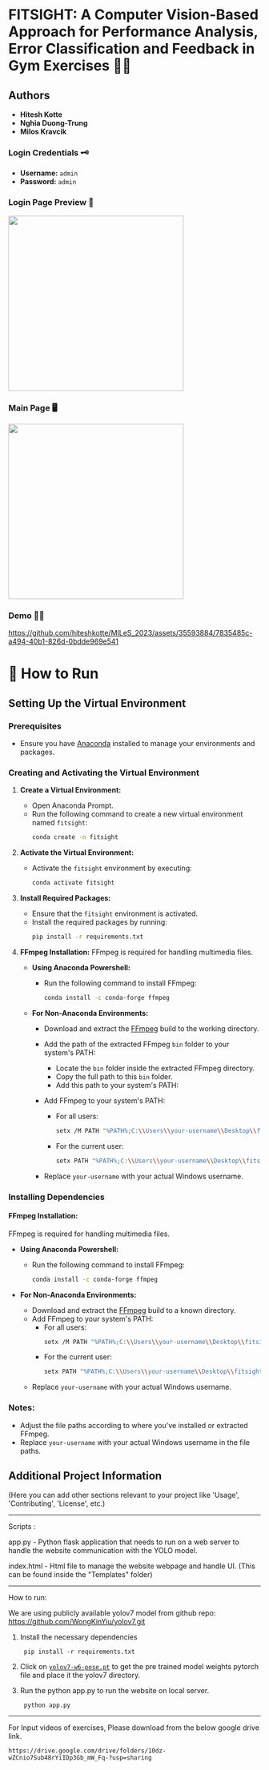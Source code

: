 # FITSIGHT: A Computer Vision-Based Approach for Performance Analysis, Error Classification and Feedback in Gym Exercises 🏋️‍♂️

## Authors
- **Hitesh Kotte**
- **Nghia Duong-Trung**
- **Milos Kravcik**

### Login Credentials 🗝️

- **Username:** `admin`
- **Password:** `admin`

### Login Page Preview 🚪
<img src="https://github.com/hiteshkotte/DFKI-fitsight/assets/35593884/b34dc785-0b50-4bf8-86c5-cefe984ebba4" width="350">

### Main Page 🖥️
<img src="https://github.com/hiteshkotte/DFKI-fitsight/assets/35593884/5f795e99-be9e-48a1-9fdc-2b950b76a724" width="350">


### Demo 🏋️‍♂️
https://github.com/hiteshkotte/MILeS_2023/assets/35593884/7835485c-a494-40b1-826d-0bdde969e541


# 🚀 How to Run

## Setting Up the Virtual Environment

### Prerequisites
- Ensure you have [Anaconda](https://www.anaconda.com/products/individual) installed to manage your environments and packages.

### Creating and Activating the Virtual Environment

1. **Create a Virtual Environment:**
   - Open Anaconda Prompt.
   - Run the following command to create a new virtual environment named `fitsight`:
     ```bash
     conda create -n fitsight
     ```

2. **Activate the Virtual Environment:**
   - Activate the `fitsight` environment by executing:
     ```bash
     conda activate fitsight
     ```

3. **Install Required Packages:**
   - Ensure that the `fitsight` environment is activated.
   - Install the required packages by running:
     ```bash
     pip install -r requirements.txt
     ```


4. **FFmpeg Installation:**
   FFmpeg is required for handling multimedia files.

   - **Using Anaconda Powershell:**
     - Run the following command to install FFmpeg:
       ```bash
       conda install -c conda-forge ffmpeg
       ```

   - **For Non-Anaconda Environments:**
     - Download and extract the [FFmpeg](https://ffmpeg.org/download.html) build to the working directory.
     - Add the path of the extracted FFmpeg `bin` folder to your system's PATH:
	    - Locate the `bin` folder inside the extracted FFmpeg directory.
	    - Copy the full path to this `bin` folder.
	    - Add this path to your system's PATH:
	     
     - Add FFmpeg to your system's PATH:
       - For all users:
         ```bash
         setx /M PATH "%PATH%;C:\\Users\\your-username\\Desktop\\fitsight\\ffmpeg-master-latest-win64-gpl\\bin"
         ```
       - For the current user:
         ```bash
         setx PATH "%PATH%;C:\\Users\\your-username\\Desktop\\fitsight\\ffmpeg-master-latest-win64-gpl\\bin"
         ```
     - Replace `your-username` with your actual Windows username.





### Installing Dependencies

#### FFmpeg Installation:
FFmpeg is required for handling multimedia files.

- **Using Anaconda Powershell:**
  - Run the following command to install FFmpeg:
    ```bash
    conda install -c conda-forge ffmpeg
    ```

- **For Non-Anaconda Environments:**
  - Download and extract the [FFmpeg](https://ffmpeg.org/download.html) build to a known directory.
  - Add FFmpeg to your system's PATH:
    - For all users:
      ```bash
      setx /M PATH "%PATH%;C:\\Users\\your-username\\Desktop\\fitsight\\ffmpeg-master-latest-win64-gpl\\bin"
      ```
    - For the current user:
      ```bash
      setx PATH "%PATH%;C:\\Users\\your-username\\Desktop\\fitsight\\ffmpeg-master-latest-win64-gpl\\bin"
      ```
  - Replace `your-username` with your actual Windows username.


### Notes:
- Adjust the file paths according to where you've installed or extracted FFmpeg.
- Replace `your-username` with your actual Windows username in the file paths.


## Additional Project Information

(Here you can add other sections relevant to your project like 'Usage', 'Contributing', 'License', etc.)




---------------------------------------------------------------------------------------------------------------------------------------------
Scripts :

app.py - Python flask application that needs to run on a web server to handle the website communication with the YOLO model.

index.html - Html file to manage the website webpage and handle UI. (This can be found inside the "Templates" folder)


----------------------------------------------------------------------------------------------------------------------------------------------
How to run:

We are using publicly available yolov7 model from github repo: https://github.com/WongKinYiu/yolov7.git

1. Install the necessary dependencies
   
		pip install -r requirements.txt
	
3. Click on [`yolov7-w6-pose.pt`](https://github.com/WongKinYiu/yolov7/releases/download/v0.1/yolov7-w6-pose.pt) to get the pre trained model weights pytorch file and place it the yolov7 directory.

4. Run the python app.py to run the website on local server.
   
   		python app.py


-----------------------------------------------------------------------------------------------------------------------------------------------
For Input videos of exercises, Please download from the below google drive link.

	https://drive.google.com/drive/folders/10dz-wZCnio7Sub48rYiIDp3Gb_mW_Fq-?usp=sharing





